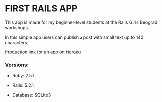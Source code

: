 # FIRST RAILS APP

This app is made for my beginner-level students at the Rails Girls Beograd workshops. 

In this simple app users can publish a post with small text up to 140 characters.

[Production link for an app on Heroku](https://first-rails-app-workshop.herokuapp.com/)



### Versions:

* Ruby:
  2.5.1

* Rails:
  5.2.1

* Database:
  SQLite3


